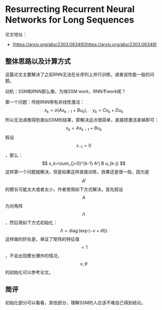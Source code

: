 # Resurrecting Recurrent Neural Networks for Long Sequences

论文地址：

- [https://arxiv.org/abs/2303.06349](https://arxiv.org/abs/2303.06349)



## 整体思路以及计算方式

这篇论文主要解决了之前RNN无法在长序列上并行训练，或者说性能一般的问题。

动机：SSM和RNN那么像，为啥SSM work，RNN不work呢？

第一个问题：传统RNN带有非线性激活：
$$
x_k=\sigma\left(A x_{k-1}+B u_k\right), \quad y_k=C x_k+D u_k
$$
所以无法递推得到类似SSM的结果，那解决这点很简单，直接把激活拿掉即可：
$$
x_k=A x_{k-1}+B u_k
$$
假设$$x_{-1}=0$$，那么：
$$
x_k=\sum_{j=0}^{k-1} A^j B u_{k-j}
$$
这样第一个问题就解决，但是如果这样直接训练，效果还是很一般，因为是$$A^j$$的模长可能太大或者太小，作者使用如下方式解决，首先假设$$A$$为对角阵$$\Lambda$$，然后用如下方式初始化：
$$
\Lambda=\operatorname{diag}(\exp (-\nu+i \theta))
$$
这样做的好处是，保证了矩阵的特征值$$<1$$，不会出现模长爆炸的情况，$$v, \theta$$的初始化可以参考论文。



## 简评

初始化部分可以看看，其他部分，理解SSM的人应该不难自己得到结论。